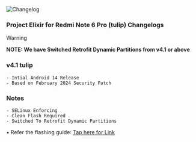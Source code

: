 ![Changelog](https://i.imgur.com/MsgqFFz.png)

### Project Elixir for Redmi Note 6 Pro (tulip) Changelogs

> [!Warning]
> **NOTE: We have Switched Retrofit Dynamic Partitions from v4.1 or above**

### v4.1 tulip

```
- Intial Android 14 Release
- Based on February 2024 Security Patch
```
### Notes

```
- SELinux Enforcing
- Clean Flash Required
- Switched To Retrofit Dynamic Partitions
```

• Refer the flashing guide: [Tap here for Link](https://github.com/ProjectElixir-Devices/Wiki/blob/UNO/tulip.md)

